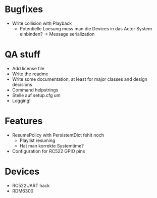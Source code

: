 # Bugfixes

- Write collision with Playback
  - Potentielle Loesung muss man die Devices in das Actor System einbinden? -> Message serialization

# QA stuff

- Add license file
- Write the readme
- Write some documentation, at least for major classes and design decisions
- Command helpstrings
- Stelle auf setup.cfg um
- Logging!

# Features

- ResumePolicy with PersistentDict fehlt noch
  - Playlist resuming
  - Hat man korrekte Systemtime?
- Configuration for RC522 GPIO pins


# Devices

- RC522UART hack
- RDM6300
